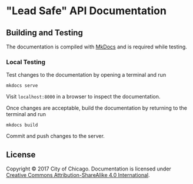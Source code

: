 # "Lead Safe" API Documentation

## Building and Testing

The documentation is compiled with [MkDocs](http://www.mkdocs.org/) and is required while testing.

### Local Testing

Test changes to the documentation by opening a terminal and run

```
mkdocs serve
```

Visit `localhost:8000` in a browser to inspect the documentation.

Once changes are acceptable, build the documentation by returning to the terminal and run

```
mkdocs build
```

Commit and push changes to the server.

## License

Copyright &copy; 2017 City of Chicago. Documentation is licensed under [Creative Commons Attribution-ShareAlike 4.0 International](https://creativecommons.org/licenses/by-sa/4.0/).